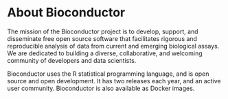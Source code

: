 # About Bioconductor

The mission of the Bioconductor project is to develop, support, and
disseminate free open source software that facilitates rigorous and
reproducible analysis of data from current and emerging biological
assays. We are dedicated to building a diverse, collaborative, and
welcoming community of developers and data scientists.

Bioconductor uses the R statistical programming language, and is
open source and open development. It has two releases each year, and
an active user community. Bioconductor is also available as Docker
images.
